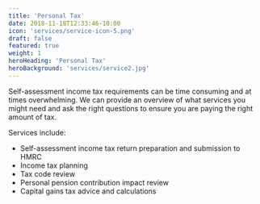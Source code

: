 ```yaml
---
title: 'Personal Tax'
date: 2018-11-18T12:33:46-10:00
icon: 'services/service-icon-5.png'
draft: false
featured: true
weight: 1
heroHeading: 'Personal Tax'
heroBackground: 'services/service2.jpg'
---
```



Self-assessment income tax requirements can be time consuming and at times overwhelming. We can provide an overview of what services you might need and ask the right questions to ensure you are paying the right amount of tax.

Services include:
- Self-assessment income tax return preparation and submission to HMRC
- Income tax planning
- Tax code review
- Personal pension contribution impact review
- Capital gains tax advice and calculations


